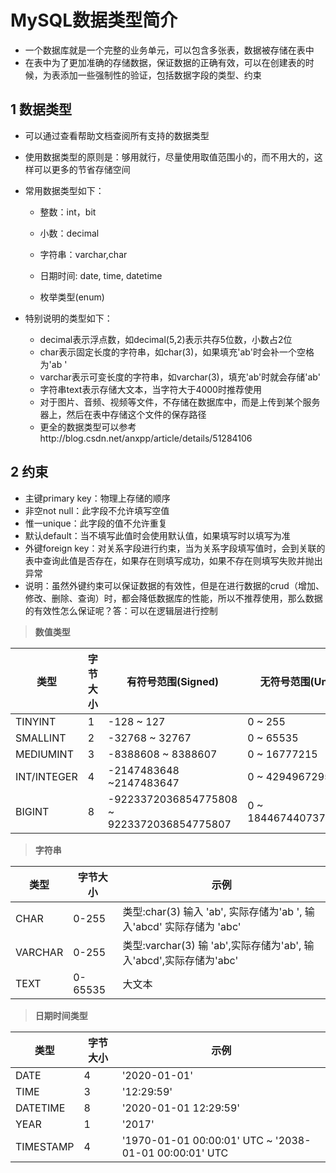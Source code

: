 # MySQL数据类型简介

- 一个数据库就是一个完整的业务单元，可以包含多张表，数据被存储在表中
- 在表中为了更加准确的存储数据，保证数据的正确有效，可以在创建表的时候，为表添加一些强制性的验证，包括数据字段的类型、约束

## 1 数据类型

- 可以通过查看帮助文档查阅所有支持的数据类型

- 使用数据类型的原则是：够用就行，尽量使用取值范围小的，而不用大的，这样可以更多的节省存储空间

- 常用数据类型如下：

  - 整数：int，bit

  - 小数：decimal

  - 字符串：varchar,char

  - 日期时间: date, time, datetime

  - 枚举类型(enum)
- 特别说明的类型如下：

    - decimal表示浮点数，如decimal(5,2)表示共存5位数，小数占2位
    - char表示固定长度的字符串，如char(3)，如果填充'ab'时会补一个空格为'ab '
    - varchar表示可变长度的字符串，如varchar(3)，填充'ab'时就会存储'ab'
    - 字符串text表示存储大文本，当字符大于4000时推荐使用
    - 对于图片、音频、视频等文件，不存储在数据库中，而是上传到某个服务器上，然后在表中存储这个文件的保存路径
    - 更全的数据类型可以参考http://blog.csdn.net/anxpp/article/details/51284106

## 2 约束

- 主键primary key：物理上存储的顺序
- 非空not null：此字段不允许填写空值
- 惟一unique：此字段的值不允许重复
- 默认default：当不填写此值时会使用默认值，如果填写时以填写为准
- 外键foreign key：对关系字段进行约束，当为关系字段填写值时，会到关联的表中查询此值是否存在，如果存在则填写成功，如果不存在则填写失败并抛出异常
- 说明：虽然外键约束可以保证数据的有效性，但是在进行数据的crud（增加、修改、删除、查询）时，都会降低数据库的性能，所以不推荐使用，那么数据的有效性怎么保证呢？答：可以在逻辑层进行控制

> **数值类型**

| 类型        | 字节大小 | 有符号范围(Signed)                         | 无符号范围(Unsigned)     |
| ----------- | -------- | ------------------------------------------ | ------------------------ |
| TINYINT     | 1        | -128 ~ 127                                 | 0 ~ 255                  |
| SMALLINT    | 2        | -32768 ~ 32767                             | 0 ~ 65535                |
| MEDIUMINT   | 3        | -8388608 ~ 8388607                         | 0 ~ 16777215             |
| INT/INTEGER | 4        | -2147483648 ~2147483647                    | 0 ~ 4294967295           |
| BIGINT      | 8        | -9223372036854775808 ~ 9223372036854775807 | 0 ~ 18446744073709551615 |

> **字符串**

| 类型    | 字节大小 | 示例                                                         |
| ------- | -------- | ------------------------------------------------------------ |
| CHAR    | 0-255    | 类型:char(3) 输入 'ab', 实际存储为'ab ', 输入'abcd' 实际存储为 'abc' |
| VARCHAR | 0-255    | 类型:varchar(3) 输 'ab',实际存储为'ab', 输入'abcd',实际存储为'abc' |
| TEXT    | 0-65535  | 大文本                                                       |

> **日期时间类型**

| 类型      | 字节大小 | 示例                                                  |
| --------- | -------- | ----------------------------------------------------- |
| DATE      | 4        | '2020-01-01'                                          |
| TIME      | 3        | '12:29:59'                                            |
| DATETIME  | 8        | '2020-01-01 12:29:59'                                 |
| YEAR      | 1        | '2017'                                                |
| TIMESTAMP | 4        | '1970-01-01 00:00:01' UTC ~ '2038-01-01 00:00:01' UTC |